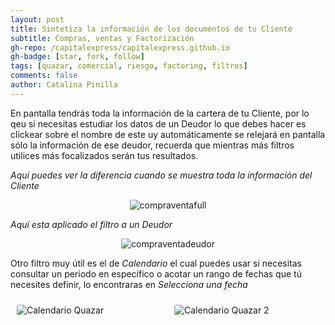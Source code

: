 ```yaml
---
layout: post
title: Sintetiza la información de los documentos de tu Cliente
subtitle: Compras, ventas y Factorización
gh-repo: /capitalexpress/capitalexpress.github.io
gh-badge: [star, fork, follow]
tags: [quazar, comercial, riesgo, factoring, filtros]
comments: false
author: Catalina Pinilla
---
```


En pantalla tendrás toda la información de la cartera de tu Cliente, por lo qeu si necesitas estudiar los datos de un Deudor lo que debes hacer es clickear sobre el nombre de este uy automáticamente se relejará en pantalla sólo la información de ese deudor, recuerda que mientras más filtros utilices más focalizados serán tus resultados.

*Aquí puedes ver la diferencia cuando se muestra toda la información del Cliente*

<p align="center">
  <img src="https://cdn.capitalexpress.cl/img/compraventafull.png" alt="compraventafull">
</p>

*Aquí esta aplicado el filtro a un Deudor*

<p align="center">
  <img src="https://cdn.capitalexpress.cl/img/compraventadeudor.png" alt="compraventadeudor">
</p>

Otro filtro muy útil es el de *Calendario* el cual puedes usar si necesitas consultar un periodo en específico o acotar un rango de fechas que tú necesites definir, lo encontraras en *Selecciona una fecha*



  <style>
    .container {
      display: flex; 
      align-items: center;
    }
    .image-container {
      flex: 1;
      margin: 10px;
      max-width: 50%;
      
    }
    .image-container img {
      height: auto;
      display: block;
      margin: 0 auto;
      border-radius: 3px;
    }
  </style>

  <div class="container">
    <div class="image-container">
      <img src="https://cdn.capitalexpress.cl/img/calendarioquazar.png" alt="Calendario Quazar">
    </div>
    <div class="image-container">
      <img src="https://cdn.capitalexpress.cl/img/calendarioquazar2.png" alt="Calendario Quazar 2">
    </div>
  </div>
